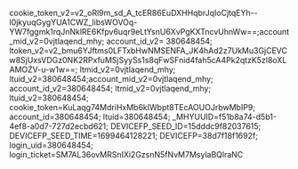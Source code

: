 cookie_token_v2=v2_oRl9m_sd_A_tcER86EuDXHHqbrJqIoCjtqEYh--l0jkyuqGygYUA1CWZ_libsWOVOq-YW7fggmk1rqJnNklRE6Kfpv6uqr9eLtYsnU6XvPgKXTncvUhnWw==;account_mid_v2=0vjtlaqend_mhy; account_id_v2=
380648454; ltoken_v2=v2_bmu6YJftms0LFTxbHwNMSENFA_JK4hAd2z7UkMu3GjCEVCw8SjUxsVDGz0NK2RPxfuMSjSyySs1s8qFwSFnid4fah5cA4Pk2qtzK5zl8oXLAMOZV-u-w1w==; ltmid_v2=0vjtlaqend_mhy; ltuid_v2=380648454;account_mid_v2=0vjtlaqend_mhy; account_id_v2=380648454; ltmid_v2=0vjtlaqend_mhy; ltuid_v2=380648454; cookie_token=KuLaqg74MdriHxMb6kIWbpt8TEcAOUOJrbwMbIP9; account_id=380648454; ltuid=380648454; _MHYUUID=f51b8a74-d5b1-4ef8-a0d7-727d2ecbd621; DEVICEFP_SEED_ID=15dddc9f82037615; DEVICEFP_SEED_TIME=1699464128221; DEVICEFP=38d7f18f1692f; login_uid=380648454; login_ticket=SM7AL36ovMRSnIXi2GzsnN5fNvM7MsylaBQlraNC